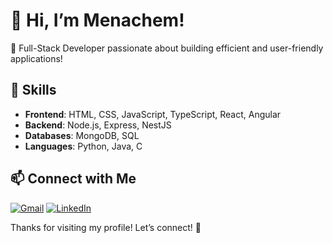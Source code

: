 # 👋 Hi, I’m Menachem!

🌟 Full-Stack Developer passionate about building efficient and user-friendly applications!

## 🔧 Skills
- **Frontend**: HTML, CSS, JavaScript, TypeScript, React, Angular
- **Backend**: Node.js, Express, NestJS
- **Databases**: MongoDB, SQL
- **Languages**: Python, Java, C

## 📫 Connect with Me
[![Gmail](https://img.shields.io/badge/-Gmail-D14836?style=flat&logo=gmail&logoColor=white)](mailto:menachemzeivald@gmail.com)
[![LinkedIn](https://img.shields.io/badge/-LinkedIn-0077B5?style=flat&logo=linkedin&logoColor=white)]([https://www.linkedin.com/in/mordechai-ben-shimon/](https://www.linkedin.com/in/menachem-zeivald-bb3569149/))

Thanks for visiting my profile! Let’s connect! 🚀
